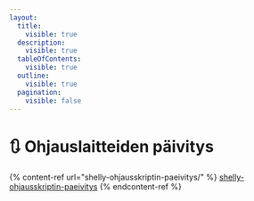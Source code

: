 ```yaml
---
layout:
  title:
    visible: true
  description:
    visible: true
  tableOfContents:
    visible: true
  outline:
    visible: true
  pagination:
    visible: false
---
```


# 🔃 Ohjauslaitteiden päivitys



{% content-ref url="shelly-ohjausskriptin-paeivitys/" %}
[shelly-ohjausskriptin-paeivitys](shelly-ohjausskriptin-paeivitys/)
{% endcontent-ref %}
